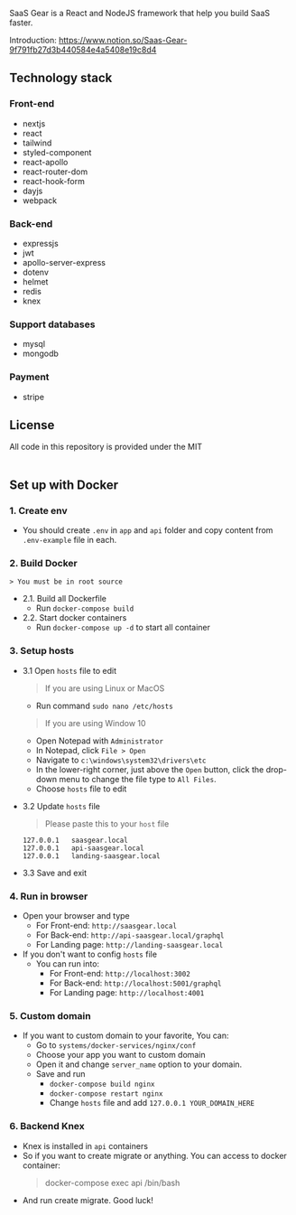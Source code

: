 
SaaS Gear is a React and NodeJS framework that help you build SaaS faster.


Introduction: https://www.notion.so/Saas-Gear-9f791fb27d3b440584e4a5408e19c8d4

## Technology stack

### Front-end
- nextjs
- react
- tailwind
- styled-component
- react-apollo
- react-router-dom
- react-hook-form
- dayjs
- webpack

### Back-end
- expressjs
- jwt
- apollo-server-express
- dotenv
- helmet
- redis
- knex

### Support databases
- mysql
- mongodb

### Payment
- stripe

## License
All code in this repository is provided under the MIT  
<br>
  
## Set up with Docker
### 1. Create env  
  + You should create `.env` in `app` and `api` folder and copy content from `.env-example` file in each.
### 2. Build Docker
    > You must be in root source
  + 2.1. Build all Dockerfile
    + Run ```docker-compose build```
  + 2.2. Start docker containers
    + Run ```docker-compose up -d``` to start all container

### 3. Setup hosts
  + 3.1 Open `hosts` file to edit  
    > If you are using Linux or MacOS
    + Run command ```sudo nano /etc/hosts```  

    > If you are using Window 10
    + Open Notepad with `Administrator`
    + In Notepad, click `File > Open`
    + Navigate to `c:\windows\system32\drivers\etc`
    + In the lower-right corner, just above the `Open` button, click the drop-down menu to change the file type to `All Files`.
    + Choose `hosts` file to edit
  + 3.2 Update `hosts` file  
    > Please paste this to your `host` file
    ```
    127.0.0.1	saasgear.local
    127.0.0.1	api-saasgear.local
    127.0.0.1	landing-saasgear.local
    ```
  + 3.3 Save and exit

### 4. Run in browser
  + Open your browser and type
    + For Front-end: `http://saasgear.local`
    + For Back-end: `http://api-saasgear.local/graphql`
    + For Landing page: `http://landing-saasgear.local`
  + If you don't want to config `hosts` file  
    + You can run into:
      + For Front-end: `http://localhost:3002`
      + For Back-end: `http://localhost:5001/graphql`
      + For Landing page: `http://localhost:4001`

### 5. Custom domain
  + If you want to custom domain to your favorite, You can:
    + Go to `systems/docker-services/nginx/conf`
    + Choose your app you want to custom domain
    + Open it and change `server_name` option to your domain.
    + Save and run
      + `docker-compose build nginx`
      + `docker-compose restart nginx`
      + Change `hosts` file and add `127.0.0.1 YOUR_DOMAIN_HERE`
### 6. Backend Knex
  + Knex is installed in `api` containers
  + So if you want to create migrate or anything. You can access to docker container:
    > docker-compose exec api /bin/bash
  + And run create migrate. Good luck!

